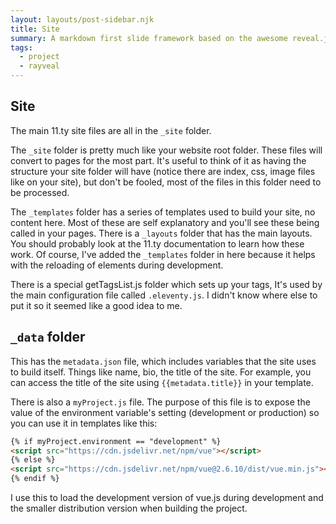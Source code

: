 ```yaml
---
layout: layouts/post-sidebar.njk
title: Site
summary: A markdown first slide framework based on the awesome reveal.js, with multiple presentations, custom layouts and a whole lot more."
tags:
  - project
  - rayveal
---
```


## Site

The main 11.ty site files are all in the `_site` folder.

The `_site` folder is pretty much like your website root folder. These files will convert to pages for the most part. It's useful to think of it as having the structure your site folder will have (notice there are index, css, image files like on your site), but don't be fooled, most of the files in this folder need to be processed.

The `_templates` folder has a series of templates used to build your site, no content here. Most of these are self explanatory and you'll see these being called in your pages. There is a `_layouts` folder that has the main layouts. You should probably look at the 11.ty documentation to learn how these work. Of course, I've added the `_templates` folder in here because it helps with the reloading of elements during development.

There is a special getTagsList.js folder which sets up your tags, It's used by the main configuration file called `.eleventy.js`. I didn't know where else to put it so it seemed like a good idea to me.

## `_data` folder

This has the `metadata.json` file, which includes variables that the site uses to build itself. Things like name, bio, the title of the site. For example, you can access the title of the site using `{{metadata.title}}` in your template.

There is also a `myProject.js` file. The purpose of this file is to expose the value of the environment variable's setting (development or production) so you can use it in templates like this:

```html
{% if myProject.environment == "development" %}
<script src="https://cdn.jsdelivr.net/npm/vue"></script>
{% else %}
<script src="https://cdn.jsdelivr.net/npm/vue@2.6.10/dist/vue.min.js"></script>
{% endif %}
```

I use this to load the development version of vue.js during development and the smaller distribution version when building the project.